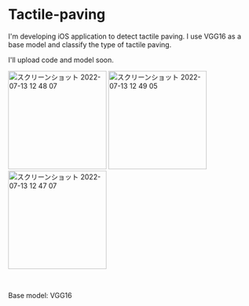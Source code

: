 # Tactile-paving

I'm developing iOS application to detect tactile paving. 
I use VGG16 as a base model and classify the type of tactile paving.

I'll upload code and model soon.

<p>

<img width="200" alt="スクリーンショット 2022-07-13 12 48 07" src="https://user-images.githubusercontent.com/68373086/178646910-b631abd8-fccf-474a-bea3-fc44ca256e72.png">

<img width="200" alt="スクリーンショット 2022-07-13 12 49 05" src="https://user-images.githubusercontent.com/68373086/178646918-12d22437-8e77-4629-8596-e27b6a040b97.png">

<img width="200" alt="スクリーンショット 2022-07-13 12 47 07" src="https://user-images.githubusercontent.com/68373086/178646891-96059095-def7-44fd-ada1-1ca4b591926c.png">

<p>


<br>

Base model: VGG16
